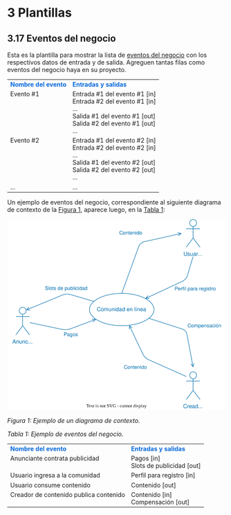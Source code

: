 # 3 Plantillas

## 3.17 Eventos del negocio

Esta es la plantilla para mostrar la lista de [eventos del
negocio](/4_Conceptos/4_Evento_del_negocio.md) con los respectivos datos de
entrada y de salida. Agreguen tantas filas como eventos del negocio haya en su
proyecto.

<table>
    <tr>
        <td style="color:#0969DA">
            <b>Nombre del evento</b>
        </td>
        <td style="color:#0969DA">
            <b>Entradas y salidas</b>
        </td>
    </tr>
    <tr>
        <td style="vertical-align: top;">
            Evento #1
        </td>
        <td>
            Entrada #1 del evento #1 [in]
            <br>
            Entrada #2 del evento #1 [in]
            <br>
            ...
            <br>
            Salida #1 del evento #1 [out]
            <br>
            Salida #2 del evento #1 [out]
            <br>
            ...
        </td>
    </tr>
    <tr>
        <td style="vertical-align: top;">
            Evento #2
        </td>
        <td>
            Entrada #1 del evento #2 [in]
            <br>
            Entrada #2 del evento #2 [in]
            <br>
            ...
            <br>
            Salida #1 del evento #2 [out]
            <br>
            Salida #2 del evento #2 [out]
            <br>
            ...
        </td>
    </tr>
    <tr>
        <td style="vertical-align: top;">...</td>
        <td>...</td>
    </tr>
</table>

Un ejemplo de eventos del negocio, correspondiente al siguiente diagrama de
contexto de la [Figura 1](#figura-1), aparece luego, en la [Tabla 1](#tabla-1):

<a id="figura-1"/>

![Ejemplo de diagrama de contexto](/diagrams/Context_Diagram_Example.svg)

*Figura 1: Ejemplo de un diagrama de contexto.*

*Tabla 1: Ejemplo de eventos del negocio.*

<a id="tabla-1"/>

<table>
    <tr>
        <td style="color:#0969DA">
            <b>Nombre del evento</b>
        </td>
        <td style="color:#0969DA">
            <b>Entradas y salidas</b>
        </td>
    </tr>
    <tr>
        <td style="vertical-align: top">
            Anunciante contrata publicidad
        </td>
        <td>
            Pagos [in]
            <br>
            Slots de publicidad [out]
        </td>
    </tr>
    <tr>
        <td>
            Usuario ingresa a la comunidad
        </td>
        <td>
            Perfil para registro [in]
        </td>
    </tr>
    <tr>
        <td>
            Usuario consume contenido
        </td>
        <td>
            Contenido [out]
        </td>
    </tr>
    <tr>
        <td style="vertical-align: top">
            Creador de contenido publica contenido
        </td>
        <td>
            Contenido [in]
            <br>
            Compensación [out]
        </td>
    </tr>
</table>
